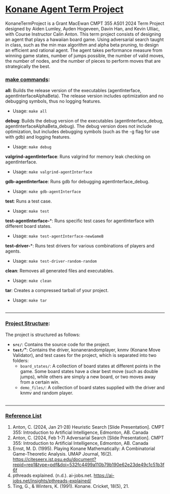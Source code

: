 # <u>Konane Agent Term Project</u>

KonaneTermProject is a Grant MacEwan CMPT 355 AS01 2024 Term Project designed by Aiden Lumley, Ayden Hogeveen, Davin Han, and Kevin Ulliac, with Course Instructor Calin Anton. This term project consists of designing an agent that plays a hawaiian board game. Using adversarial search taught in class, such as the min max algorithm and alpha beta pruning, to design an efficient and rational agent. The agent takes performance measure from winning game states, number of jumps possible, the number of valid moves, the number of nodes, and the number of pieces to perform moves that are strategically the best.


### <u>make commands</u>:

**all:** Builds the release version of the executables (agentInterface, agentInterfaceAlphaBeta). The release version includes optimization and no debugging symbols, thus no logging features.

- Usage: `make all`

**debug**: Builds the debug version of the executables (agentInterface_debug, agentInterfaceAlphaBeta_debug). The debug version does not include optimization, but includes debugging symbols (such as the -g flag for use with gdb) and logging features.

- Usage: `make debug`

**valgrind-agentInterface**: Runs valgrind for memory leak checking on agentInterface.

- Usage: `make valgrind-agentInterface`

**gdb-agentInterface**: Runs gdb for debugging agentInterface_debug.

- Usage: `make gdb-agentInterface`

**test**: Runs a test case.

- Usage: `make test`

**test-agentInterface-***: Runs specific test cases for agentInterface with different board states.

- Usage: `make test-agentInterface-newGameB`

**test-driver-***: Runs test drivers for various combinations of players and agents.

- Usage: `make test-driver-random-random`

**clean**: Removes all generated files and executables.

- Usage: `make clean`

**tar**: Creates a compressed tarball of your project.

- Usage: `make tar`
<br></br>
---

### <u>Project Structure</u>:

The project is structured as follows:
- **`src/`**: Contains the source code for the project.
- **`test/`"**: Contains the driver, konanerandomplayer, knmv (Konane Move Validator), and test cases for the project, which is separated into two folders:
    - `board_states/`: A collection of board states at different points in the game. Some board states have a clear best move (such as double jumps), while others are simply a new board, or two moves away from a certain win.
    - `demo_files/`: A collection of board states supplied with the driver and knmv and random player.
<br></br>
---
### <u>Reference List</u>

1. Anton, C. (2024, Jan 21-28) Heuristic Search [Slide Presentation]. CMPT 355: Introduction to Artificial Intelligence, Edmonton, AB. Canada
2. Anton, C. (2024, Feb 1-7) Adversarial Search [Slide Presentation]. CMPT 355: Introduction to Artificial Intelligence, Edmonton, AB. Canada
3. Ernst, M. D. (1995). Playing Konane Mathematically: A Combinatorial Game-Theoretic Analysis. UMAP Journal, 16(2). https://citeseerx.ist.psu.edu/document?repid=rep1&type=pdf&doi=532fc4499a110b79b190e62e23de49c1c51b3f6f
4. pthreads explained. (n.d.). ai-jobs.net. https://ai-jobs.net/insights/pthreads-explained/ 
5. Ting, G., & Winters, K. (1991). Konane. Cricket, 18(5), 21.
